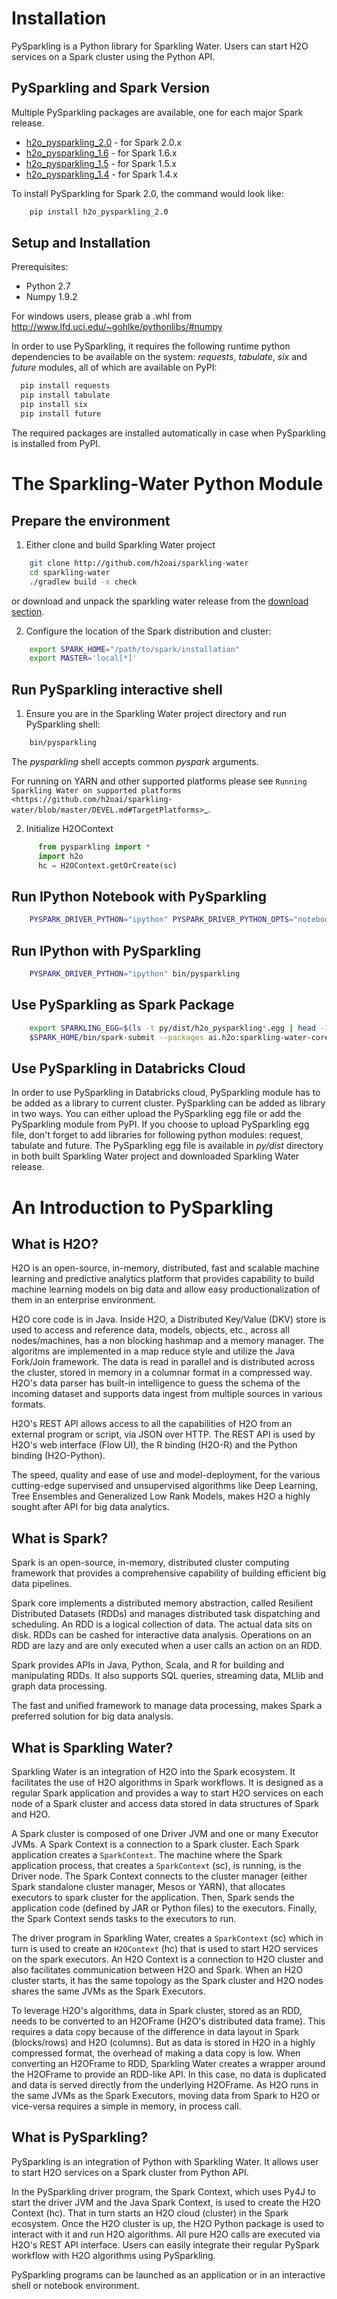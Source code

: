 # Installation

PySparkling is a Python library for Sparkling Water. Users can start H2O services on a Spark cluster using the Python API.

## PySparkling and Spark Version

Multiple PySparkling packages are available, one for each major Spark release.

 - [h2o_pysparkling_2.0](https://pypi.python.org/pypi/h2o_pysparkling_2.0) - for Spark 2.0.x
 - [h2o_pysparkling_1.6](https://pypi.python.org/pypi/h2o_pysparkling_1.6) - for Spark 1.6.x
 - [h2o_pysparkling_1.5](https://pypi.python.org/pypi/h2o_pysparkling_1.5) - for Spark 1.5.x
 - [h2o_pysparkling_1.4](https://pypi.python.org/pypi/h2o_pysparkling_1.4) - for Spark 1.4.x

To install PySparkling for Spark 2.0, the command would look like:

```bash
    pip install h2o_pysparkling_2.0
```

## Setup and Installation

Prerequisites:
    
  - Python 2.7
  - Numpy 1.9.2

For windows users, please grab a .whl from http://www.lfd.uci.edu/~gohlke/pythonlibs/#numpy

In order to use PySparkling, it requires the following runtime python dependencies to be available on the system: *requests*, *tabulate*, *six* and *future* modules, all of which are available on PyPI:

```bash
  pip install requests
  pip install tabulate
  pip install six
  pip install future
```

The required packages are installed automatically in case when PySparkling is installed from PyPI.



The Sparkling-Water Python Module
=================================

Prepare the environment
-----------------------
1. Either clone and build Sparkling Water project

```bash
    git clone http://github.com/h2oai/sparkling-water
    cd sparkling-water
    ./gradlew build -x check
```

or download and unpack the sparkling water release from the [download section](
<http://www.h2o.ai/download/sparkling-water/choose>).

2. Configure the location of the Spark distribution and cluster:

```bash
    export SPARK_HOME="/path/to/spark/installation"
    export MASTER='local[*]'
```

Run PySparkling interactive shell
---------------------------------

1. Ensure you are in the Sparkling Water project directory and run PySparkling shell:

```bash
    bin/pysparkling
```

The *pysparkling* shell accepts common *pyspark* arguments.


For running on YARN and other supported platforms please see `Running Sparkling Water on supported platforms
<https://github.com/h2oai/sparkling-water/blob/master/DEVEL.md#TargetPlatforms>`_.


2. Initialize H2OContext

```python
      from pysparkling import *
      import h2o
      hc = H2OContext.getOrCreate(sc)
```

## Run IPython Notebook with PySparkling

```bash
    PYSPARK_DRIVER_PYTHON="ipython" PYSPARK_DRIVER_PYTHON_OPTS="notebook" bin/pysparkling
```

Run IPython with PySparkling
----------------------------
```bash
    PYSPARK_DRIVER_PYTHON="ipython" bin/pysparkling
```

Use PySparkling as Spark Package
--------------------------------
```bash
    export SPARKLING_EGG=$(ls -t py/dist/h2o_pysparkling*.egg | head -1)
	$SPARK_HOME/bin/spark-submit --packages ai.h2o:sparkling-water-core_2.11:2.0.0 --py-files $SPARKLING_EGG ./py/examples/scripts/ChicagoCrimeDemo.py
```

Use PySparkling in Databricks Cloud
-----------------------------------
In order to use PySparkling in Databricks cloud, PySparkling module has to be added as a library to current cluster.  PySparkling can be added as library in two ways. You can either upload the PySparkling egg file or add the PySparkling module from PyPI. If you choose to upload PySparkling egg file, don't forget to add libraries for following python modules:
request, tabulate and future. The PySparkling egg file is available in *py/dist* directory in both built Sparkling Water project and downloaded Sparkling Water release.

	
An Introduction to PySparkling
==============================

What is H2O?
------------

H2O is an open-source, in-memory, distributed, fast and scalable machine learning and predictive analytics platform that provides capability to build machine learning models on big data and allow easy productionalization of them in an enterprise environment. 

H2O core code is in Java. Inside H2O, a Distributed Key/Value (DKV) store is used to access and reference data, models, objects, etc., across all nodes/machines, has a non blocking hashmap and a memory manager. The algoritms are implemented in a map reduce style and utilize the Java Fork/Join framework.
The data is read in parallel and is distributed across the cluster, stored in memory in a columnar format in a compressed way. H2O's data parser has built-in intelligence to guess the schema of the incoming dataset and supports data ingest from multiple sources in various formats.

H2O's REST API allows access to all the capabilities of H2O from an external program or script, via JSON over HTTP. The REST API is used by H2O's web interface (Flow UI), the R binding (H2O-R) and the Python binding (H2O-Python).

The speed, quality and ease of use and model-deployment, for the various cutting-edge supervised and unsupervised algorithms like Deep Learning, Tree Ensembles and Generalized Low Rank Models, makes H2O a highly sought after API for big data analytics.

What is Spark?
--------------

Spark is an open-source, in-memory, distributed cluster computing framework that provides a comprehensive capability of building efficient big data pipelines.

Spark core implements a distributed memory abstraction, called Resilient Distributed Datasets (RDDs) and manages distributed task dispatching and scheduling. An RDD is a logical collection of data. The actual data sits on disk. RDDs can be cashed for interactive data analysis. Operations on an RDD are lazy and are only executed when a user calls an action on an RDD. 

Spark provides APIs in Java, Python, Scala, and R for building and manipulating RDDs. It also supports SQL queries, streaming data, MLlib and graph data processing.

The fast and unified framework to manage data processing, makes Spark a preferred solution for big data analysis.

What is Sparkling Water?
------------------------

Sparkling Water is an integration of H2O into the Spark ecosystem. It facilitates the use of H2O algorithms in Spark workflows. It is designed as a regular Spark application and provides a way to start H2O services on each node of a Spark cluster and access data stored in data structures of Spark and H2O.

A Spark cluster is composed of one Driver JVM and one or many Executor JVMs. A Spark Context is a connection to a Spark cluster. Each Spark application creates a `SparkContext`. The machine where the Spark application process, that creates a `SparkContext` (sc), is running, is the Driver node. The Spark Context connects to the cluster manager (either Spark standalone cluster manager, Mesos or YARN), that allocates executors to spark cluster for the application. Then, Spark sends the application code (defined by JAR or Python files) to the executors. Finally, the Spark Context sends tasks to the executors to run.

The driver program in Sparkling Water, creates a `SparkContext` (sc) which in turn is used to create an `H2OContext` (hc) that is used to start H2O services on the spark executors. An H2O Context is a connection to H2O cluster and  also facilitates communication between H2O and Spark. When an H2O cluster starts, it has the same topology as the Spark cluster and H2O nodes shares the same JVMs as the Spark Executors.

To leverage H2O's algorithms, data in Spark cluster, stored as an RDD, needs to be converted to an H2OFrame (H2O's distributed data frame). This requires a data copy because of the difference in data layout in Spark (blocks/rows) and H2O (columns). But as data is stored in H2O in a highly compressed format, the overhead of making a data copy is low. When converting an H2OFrame to RDD, Sparkling Water creates a wrapper around the H2OFrame to provide an RDD-like API. In this case, no data is duplicated and data is served directly from the underlying H2OFrame. As H2O runs in the same JVMs as the Spark Executors, moving data from Spark to H2O or vice-versa requires a simple in memory, in process call.


What is PySparkling?
--------------------------

PySparkling is an integration of Python with Sparkling Water. It allows user to start H2O services on a Spark cluster from Python API.
	
In the PySparkling driver program, the Spark Context, which uses Py4J to start the driver JVM and the Java Spark Context, is used to create the H2O Context (hc).  That in turn starts an H2O cloud (cluster) in the Spark ecosystem. Once the H2O cluster is up, the H2O Python package is used to interact with it and run H2O algorithms. All pure H2O calls are executed via H2O's REST API interface. Users can easily integrate their regular PySpark workflow with H2O algorithms using PySparkling.
	
PySparkling programs can be launched as an application or in an interactive shell or notebook environment. 
	
